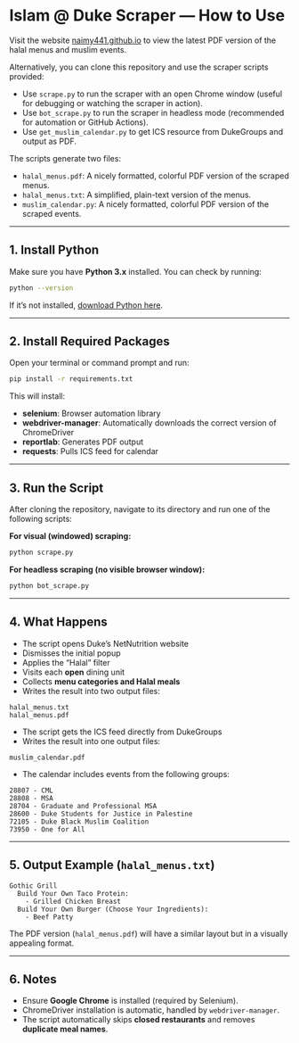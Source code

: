 # Islam @ Duke Scraper — How to Use

Visit the website [naimy441.github.io](https://naimy441.github.io) to view the latest PDF version of the halal menus and muslim events.

Alternatively, you can clone this repository and use the scraper scripts provided:

- Use `scrape.py` to run the scraper with an open Chrome window (useful for debugging or watching the scraper in action).
- Use `bot_scrape.py` to run the scraper in headless mode (recommended for automation or GitHub Actions).
- Use `get_muslim_calendar.py` to get ICS resource from DukeGroups and output as PDF.

The scripts generate two files:
- `halal_menus.pdf`: A nicely formatted, colorful PDF version of the scraped menus.
- `halal_menus.txt`: A simplified, plain-text version of the menus.
- `muslim_calendar.py`: A nicely formatted, colorful PDF version of the scraped events.

---

## 1. Install Python

Make sure you have **Python 3.x** installed. You can check by running:

```bash
python --version
```

If it’s not installed, [download Python here](https://www.python.org/downloads/).

---

## 2. Install Required Packages

Open your terminal or command prompt and run:

```bash
pip install -r requirements.txt
```

This will install:

- **selenium**: Browser automation library  
- **webdriver-manager**: Automatically downloads the correct version of ChromeDriver
- **reportlab**: Generates PDF output
- **requests**: Pulls ICS feed for calendar

---

## 3. Run the Script

After cloning the repository, navigate to its directory and run one of the following scripts:

**For visual (windowed) scraping:**

```bash
python scrape.py
```

**For headless scraping (no visible browser window):**

```bash
python bot_scrape.py
```

---

## 4. What Happens

- The script opens Duke’s NetNutrition website  
- Dismisses the initial popup  
- Applies the “Halal” filter  
- Visits each **open** dining unit  
- Collects **menu categories and Halal meals**  
- Writes the result into two output files:

```
halal_menus.txt
halal_menus.pdf
```

- The script gets the ICS feed directly from DukeGroups
- Writes the result into one output files:

```
muslim_calendar.pdf
```

 - The calendar includes events from the following groups:
```
28807 - CML
28808 - MSA
28704 - Graduate and Professional MSA
28600 - Duke Students for Justice in Palestine
72105 - Duke Black Muslim Coalition
73950 - One for All
```

---

## 5. Output Example (`halal_menus.txt`)

```
Gothic Grill
  Build Your Own Taco Protein:
    - Grilled Chicken Breast
  Build Your Own Burger (Choose Your Ingredients):
    - Beef Patty
```

The PDF version (`halal_menus.pdf`) will have a similar layout but in a visually appealing format.

---

## 6. Notes

- Ensure **Google Chrome** is installed (required by Selenium).
- ChromeDriver installation is automatic, handled by `webdriver-manager`.
- The script automatically skips **closed restaurants** and removes **duplicate meal names**.
